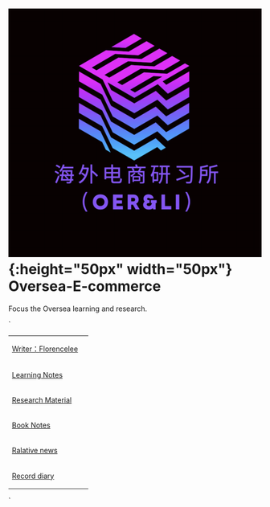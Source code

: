 #  ![alt text](/icon/image/logo.png){:height="50px" width="50px"}   Oversea-E-commerce
<p>Focus the Oversea learning and research.<p>

`
<table>
<tr>
<td>
<a href='pages/Writer-page/index.html'><p>Writer：Florencelee<p><a>
<td>
<tr>
<td>
<a href='pages/Learning-notes/index.html'><p>Learning Notes<p><a>
<td>
<tr>
<td>
<a href='pages/Research-Material/index.html'><p>Research Material<p><a>
<td>
<tr>
<td>
<a href='pages/Book-notes/index.html'><p>Book Notes<p><a>
<td>
<tr>
<td>
<a href='pages/Relative-news/index.html'><p>Ralative news<p><a>
<td>
<tr>
<td>
<a href='pages/Record-diarys/index.html'><p>Record diary<p><a>
<td>
</table>
`
